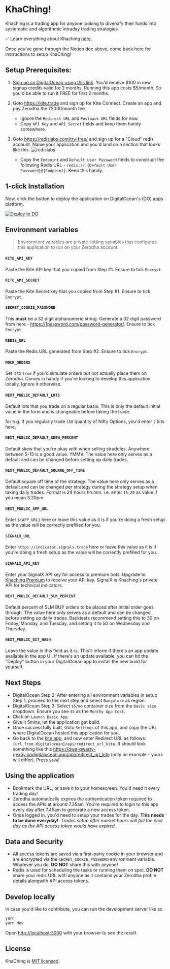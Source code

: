 # KhaChing!

Khaching is a trading app for anyone looking to diversify their funds into systematic and algorithmic intraday trading strategies.

✅ Learn everything about Khaching [here](https://www.notion.so/Khaching-5a43061a2b1f4e3ea10843f65186c30d).

Once you've gone through the Notion doc above, come back here for instructions to setup KhaChing!

## Setup Prerequisites:

1. [Sign up on DigitalOcean using this link](https://m.do.co/c/d9db955b428e). You'd receive $100 in new signup credits valid for 2 months. Running this app costs $5/month. So you'd be able to run it FREE for first 2 months.


2. Goto https://kite.trade and sign up for Kite Connect. Create an app and pay Zerodha the ₹2000/month fee.

    - Ignore the `Redirect URL` and `Postback URL` fields for now.
    - Copy `API Key` and `API Secret` fields and keep them handy somewhere.

3. Goto https://redislabs.com/try-free/ and sign up for a "Cloud" redis account. Name your application and you'd land on a section that looks like this. ![redislabs](https://i.imgur.com/k9sZScs.jpg)

    - Copy the `Endpoint` and `Default User Password` fields to construct the following Redis URL - `redis://:{Default User Password}@{Endpoint}`. Keep this handy.

## 1-click Installation

Now, click the button to deploy the application on DigitalOcean's (DO) apps platform.

[![Deploy to DO](https://www.deploytodo.com/do-btn-blue.svg)](https://cloud.digitalocean.com/apps/new?repo=https://github.com/aakashlpin/kha-ching/tree/master&refcode=d9db955b428e)

## Environment variables

> Environment variables are private setting variables that configures this application to run on your Zerodha account.


#### `KITE_API_KEY`

Paste the Kite API key that you copied from Step #1. Ensure to tick `Encrypt`.
#### `KITE_API_SECRET`

Paste the Kite Secret key that you copied from Step #1. Ensure to tick `Encrypt`.

#### `SECRET_COOKIE_PASSWORD`

This **must** be a 32 digit alphanumeric string. Generate a 32 digit password from here - https://1password.com/password-generator/. Ensure to tick `Encrypt`.

#### `REDIS_URL`

Paste the Redis URL generated from Step #2. Ensure to tick `Encrypt`.

#### `MOCK_ORDERS`

Set it to `true` if you'd simulate orders but not actually place them on Zerodha. Comes in handy if you're looking to develop this application locally. Ignore it otherwise.

#### `NEXT_PUBLIC_DEFAULT_LOTS`

Default lots that you trade on a regular basis. This is only the default initial value in the form and is changeable before taking the trade.

for e.g. If you regularly trade `150` quantity of Nifty Options, you'd enter `2` lots here.
#### `NEXT_PUBLIC_DEFAULT_SKEW_PERCENT`

Default skew that you're okay with when selling straddles. Anywhere between 5-15 is a good value. YMMV. The value here only serves as a default and can be changed before setting up daily trades.

#### `NEXT_PUBLIC_DEFAULT_SQUARE_OFF_TIME`

Default square off time of the strategy. The value here only serves as a default and can be changed per strategy during the strategy setup when taking daily trades. Format is 24 hours hh:mm. i.e. enter `15:20` as value if you mean 3.20pm.

#### `NEXT_PUBLIC_APP_URL`

Enter `${APP_URL}` here or leave this value as it is if you're doing a fresh setup as the value will be correctly prefilled for you.

#### `SIGNALX_URL`

Enter `https://indicator.signalx.trade` here or leave this value as it is if you're doing a fresh setup as the value will be correctly prefilled for you.

#### `SIGNALX_API_KEY`

Enter your SignalX API key for access to premium bots. Upgrade to [Khaching Premium](https://imjo.in/q6g7cB) to receive your API key. SignalX is Khaching's private API for technical indicators.

#### `NEXT_PUBLIC_DEFAULT_SLM_PERCENT`

Default percent of SLM BUY orders to be placed after initial order goes through. The value here only serves as a default and can be changed before setting up daily trades. Backtests recommend setting this to 30 on Friday, Monday, and Tuesday, and setting it to 50 on Wednesday and Thursday.

#### `NEXT_PUBLIC_GIT_HASH`

Leave the value in this field as it-is. This'll inform if there's an app update available in the app UI. If there's an update available, you can hit the "Deploy" button in your DigitalOcean app to install the new build for yourself.
## Next Steps

- DigitalOcean Step 2: After entering all environment variables in setup Step 1, proceed to the next step and select `Bangalore` as region.
- DigitalOcean Step 3: Select `$5/mo` container size from the `Basic size` dropdown. Ensure you see `$5` as the `Monthy App Cost`.
- Click on `Launch Basic App`.
- Give it 5mins, let the application get build.
- Once successfully built, Goto `Settings` of this app, and copy the URL where DigitalOcean hosted this application for you.
- Go back to the [kite app](https://kite.trade/), and now enter Redirect URL as follows: `{url_from_digitalocean}/api/redirect_url_kite`. It should look something like this https://qwe-qwerty-gex5y.ondigitalocean.app/api/redirect_url_kite (only an example - yours will differ). Press `Save`!


## Using the application

- Bookmark the URL, or save it to your homescreen. You'd need it every trading day!
- Zerodha automatically expires the authentication token required to access the APIs at around 7.35am. You're required to login to this app every day after 7.45am to generate a new access token.
- Once logged in, you'd need to setup your trades for the day. **This needs to be done everyday!**. *Trades setup after market hours will fail the next day as the API access token would have expired.*

## Data and Security

- All access tokens are saved via a first-party cookie in your browser and are encrypted via the `SECRET_COOKIE_PASSWORD` environment variable. Whatever you do, **DO NOT** share this with anyone!
- Redis is used for scheduling the tasks or running them on spot. **DO NOT** share your redis URL with anyone as it contains your Zerodha profile details alongwith API access tokens.
## Develop locally

In case you'd like to contribute, you can run the development server like so

```bash
yarn
yarn dev
```

Open [http://localhost:3000](http://localhost:3000) with your browser to see the result.

## License

KhaChing is [MIT licensed](https://github.com/aakashlpin/kha-ching/blob/master/LICENSE.md).
